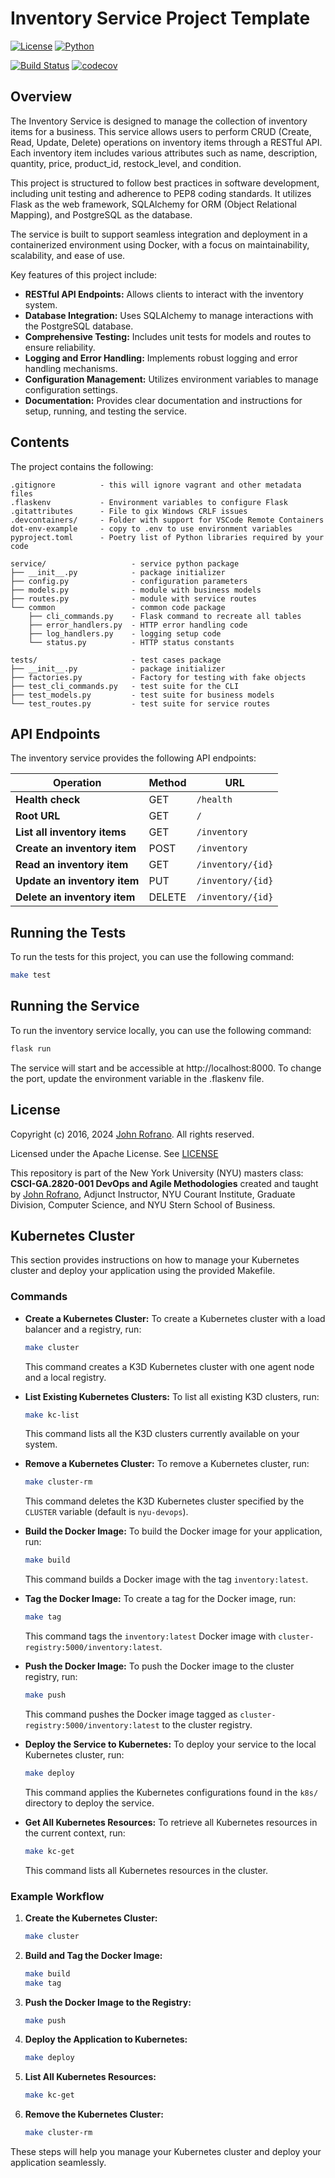 # Inventory Service Project Template

[![License](https://img.shields.io/badge/License-Apache_2.0-blue.svg)](https://opensource.org/licenses/Apache-2.0)
[![Python](https://img.shields.io/badge/Language-Python-blue.svg)](https://python.org/)

[![Build Status](https://github.com/CSCI-GA-2820-SU24-001/inventory/actions/workflows/ci.yml/badge.svg)](https://github.com/CSCI-GA-2820-SU24-001/inventory/actions)
[![codecov](https://codecov.io/gh/CSCI-GA-2820-SU24-001/inventory/graph/badge.svg?token=VR1EUO1UBG)](https://codecov.io/gh/CSCI-GA-2820-SU24-001/inventory)

## Overview

The Inventory Service is designed to manage the collection of inventory items for a business. This service allows users to perform CRUD (Create, Read, Update, Delete) operations on inventory items through a RESTful API. Each inventory item includes various attributes such as name, description, quantity, price, product_id, restock_level, and condition.

This project is structured to follow best practices in software development, including unit testing and adherence to PEP8 coding standards. It utilizes Flask as the web framework, SQLAlchemy for ORM (Object Relational Mapping), and PostgreSQL as the database.

The service is built to support seamless integration and deployment in a containerized environment using Docker, with a focus on maintainability, scalability, and ease of use.

Key features of this project include:

- **RESTful API Endpoints:** Allows clients to interact with the inventory system.
- **Database Integration:** Uses SQLAlchemy to manage interactions with the PostgreSQL database.
- **Comprehensive Testing:** Includes unit tests for models and routes to ensure reliability.
- **Logging and Error Handling:** Implements robust logging and error handling mechanisms.
- **Configuration Management:** Utilizes environment variables to manage configuration settings.
- **Documentation:** Provides clear documentation and instructions for setup, running, and testing the service.

## Contents

The project contains the following:

```text
.gitignore          - this will ignore vagrant and other metadata files
.flaskenv           - Environment variables to configure Flask
.gitattributes      - File to gix Windows CRLF issues
.devcontainers/     - Folder with support for VSCode Remote Containers
dot-env-example     - copy to .env to use environment variables
pyproject.toml      - Poetry list of Python libraries required by your code

service/                   - service python package
├── __init__.py            - package initializer
├── config.py              - configuration parameters
├── models.py              - module with business models
├── routes.py              - module with service routes
└── common                 - common code package
    ├── cli_commands.py    - Flask command to recreate all tables
    ├── error_handlers.py  - HTTP error handling code
    ├── log_handlers.py    - logging setup code
    └── status.py          - HTTP status constants

tests/                     - test cases package
├── __init__.py            - package initializer
├── factories.py           - Factory for testing with fake objects
├── test_cli_commands.py   - test suite for the CLI
├── test_models.py         - test suite for business models
└── test_routes.py         - test suite for service routes
```

## API Endpoints

The inventory service provides the following API endpoints:

| Operation                    | Method | URL                           |
|------------------------------|--------|-------------------------------|
| **Health check**             | GET    | `/health`                     |
| **Root URL**                 | GET    | `/`                           |
| **List all inventory items** | GET    | `/inventory`                  |
| **Create an inventory item** | POST   | `/inventory`                  |
| **Read an inventory item**   | GET    | `/inventory/{id}`             |
| **Update an inventory item** | PUT    | `/inventory/{id}`             |
| **Delete an inventory item** | DELETE | `/inventory/{id}`             |

## Running the Tests

To run the tests for this project, you can use the following command:

```bash
make test
```

## Running the Service

To run the inventory service locally, you can use the following command:

```bash
flask run
```

The service will start and be accessible at http://localhost:8000. To change the port, update the environment variable in the .flaskenv file.

## License

Copyright (c) 2016, 2024 [John Rofrano](https://www.linkedin.com/in/JohnRofrano/). All rights reserved.

Licensed under the Apache License. See [LICENSE](LICENSE)

This repository is part of the New York University (NYU) masters class: **CSCI-GA.2820-001 DevOps and Agile Methodologies** created and taught by [John Rofrano](https://cs.nyu.edu/~rofrano/), Adjunct Instructor, NYU Courant Institute, Graduate Division, Computer Science, and NYU Stern School of Business.

## Kubernetes Cluster

This section provides instructions on how to manage your Kubernetes cluster and deploy your application using the provided Makefile.

### Commands

- **Create a Kubernetes Cluster:**
  To create a Kubernetes cluster with a load balancer and a registry, run:
  ```sh
  make cluster
  ```
  This command creates a K3D Kubernetes cluster with one agent node and a local registry.

- **List Existing Kubernetes Clusters:**
  To list all existing K3D clusters, run:
  ```sh
  make kc-list
  ```
  This command lists all the K3D clusters currently available on your system.

- **Remove a Kubernetes Cluster:**
  To remove a Kubernetes cluster, run:
  ```sh
  make cluster-rm
  ```
  This command deletes the K3D Kubernetes cluster specified by the `CLUSTER` variable (default is `nyu-devops`).

- **Build the Docker Image:**
  To build the Docker image for your application, run:
  ```sh
  make build
  ```
  This command builds a Docker image with the tag `inventory:latest`.

- **Tag the Docker Image:**
  To create a tag for the Docker image, run:
  ```sh
  make tag
  ```
  This command tags the `inventory:latest` Docker image with `cluster-registry:5000/inventory:latest`.

- **Push the Docker Image:**
  To push the Docker image to the cluster registry, run:
  ```sh
  make push
  ```
  This command pushes the Docker image tagged as `cluster-registry:5000/inventory:latest` to the cluster registry.

- **Deploy the Service to Kubernetes:**
  To deploy your service to the local Kubernetes cluster, run:
  ```sh
  make deploy
  ```
  This command applies the Kubernetes configurations found in the `k8s/` directory to deploy the service.

- **Get All Kubernetes Resources:**
  To retrieve all Kubernetes resources in the current context, run:
  ```sh
  make kc-get
  ```
  This command lists all Kubernetes resources in the cluster.

### Example Workflow

1. **Create the Kubernetes Cluster:**
   ```sh
   make cluster
   ```

2. **Build and Tag the Docker Image:**
   ```sh
   make build
   make tag
   ```

3. **Push the Docker Image to the Registry:**
   ```sh
   make push
   ```

4. **Deploy the Application to Kubernetes:**
   ```sh
   make deploy
   ```

5. **List All Kubernetes Resources:**
   ```sh
   make kc-get
   ```

6. **Remove the Kubernetes Cluster:**
   ```sh
   make cluster-rm
   ```

These steps will help you manage your Kubernetes cluster and deploy your application seamlessly.
